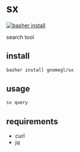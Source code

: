 # sx

[![basher install](https://www.basher.it/assets/logo/basher_install.svg)](https://www.basher.it/package/)

search tool

## install

```bash
basher install gnomegl/sx
```

## usage

```bash
sx query
```

## requirements

- curl
- jq

